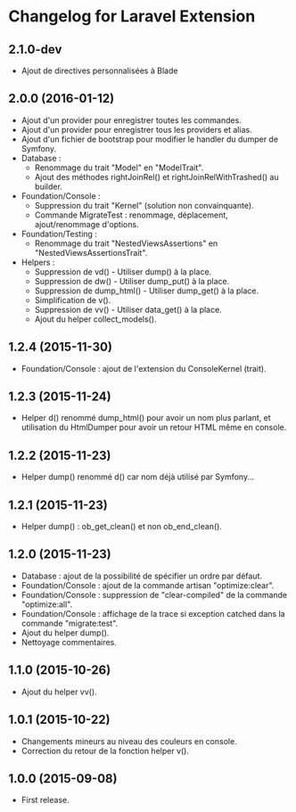 # Changelog for Laravel Extension

## 2.1.0-dev

- Ajout de directives personnalisées à Blade

## 2.0.0 (2016-01-12)

- Ajout d'un provider pour enregistrer toutes les commandes.
- Ajout d'un provider pour enregistrer tous les providers et alias.
- Ajout d'un fichier de bootstrap pour modifier le handler du dumper de Symfony.
- Database :
    * Renommage du trait "Model" en "ModelTrait".
    * Ajout des méthodes rightJoinRel() et rightJoinRelWithTrashed() au builder.
- Foundation/Console :
    * Suppression du trait "Kernel" (solution non convainquante).
    * Commande MigrateTest : renommage, déplacement, ajout/renommage d'options.
- Foundation/Testing :
    * Renommage du trait "NestedViewsAssertions" en "NestedViewsAssertionsTrait".
- Helpers :
    * Suppression de vd() - Utiliser dump() à la place.
    * Suppression de dw() - Utiliser dump_put() à la place.
    * Suppression de dump_html() - Utiliser dump_get() à la place.
    * Simplification de v().
    * Suppression de vv() - Utiliser data_get() à la place.
    * Ajout du helper collect_models().

## 1.2.4 (2015-11-30)

- Foundation/Console : ajout de l'extension du ConsoleKernel (trait).

## 1.2.3 (2015-11-24)

- Helper d() renommé dump_html() pour avoir un nom plus parlant, et utilisation
  du HtmlDumper pour avoir un retour HTML même en console.

## 1.2.2 (2015-11-23)

- Helper dump() renommé d() car nom déjà utilisé par Symfony...

## 1.2.1 (2015-11-23)

- Helper dump() : ob_get_clean() et non ob_end_clean().

## 1.2.0 (2015-11-23)

- Database : ajout de la possibilité de spécifier un ordre par défaut.
- Foundation/Console : ajout de la commande artisan "optimize:clear".
- Foundation/Console : suppression de "clear-compiled" de la commande "optimize:all".
- Foundation/Console : affichage de la trace si exception catched dans la commande "migrate:test".
- Ajout du helper dump().
- Nettoyage commentaires.

## 1.1.0 (2015-10-26)

- Ajout du helper vv().

## 1.0.1 (2015-10-22)

- Changements mineurs au niveau des couleurs en console.
- Correction du retour de la fonction helper v().

## 1.0.0 (2015-09-08)

- First release.
